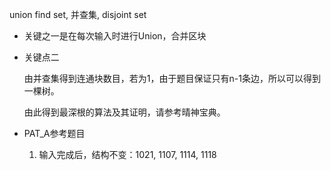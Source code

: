 union find set, 并查集, disjoint set

*   关键之一是在每次输入时进行Union，合并区块

*   关键点二

    由并查集得到连通块数目，若为1，由于题目保证只有n-1条边，所以可以得到一棵树。
    
    由此得到最深根的算法及其证明，请参考晴神宝典。

*   PAT_A参考题目
    
    1.  输入完成后，结构不变：1021, 1107, 1114, 1118
